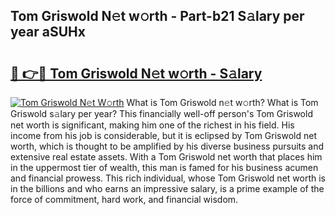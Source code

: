 ## Tom Griswold N𝚎t w𝚘rth - Part-b21 S𝚊lary per year aSUHx

# <h2><a href="http://gc1s9wd.nevu.top/?p=Tom+Griswold">🔗 👉🔴 Tom Griswold N𝚎t w𝚘rth - S𝚊lary</a></h2>

[![Tom Griswold N𝚎t W𝚘rth](https://i.imgur.com/Oavwk0R.jpeg)](http://gc1s9wd.nevu.top/?p=Tom+Griswold)
What is Tom Griswold n𝚎t w𝚘rth? What is Tom Griswold s𝚊lary per year?
This financially well-off person's Tom Griswold net worth is significant, making him one of the richest in his field. His income from his job is considerable, but it is eclipsed by Tom Griswold net worth, which is thought to be amplified by his diverse business pursuits and extensive real estate assets. With a Tom Griswold net worth that places him in the uppermost tier of wealth, this man is famed for his business acumen and financial prowess. This rich individual, whose Tom Griswold net worth is in the billions and who earns an impressive salary, is a prime example of the force of commitment, hard work, and financial wisdom.
